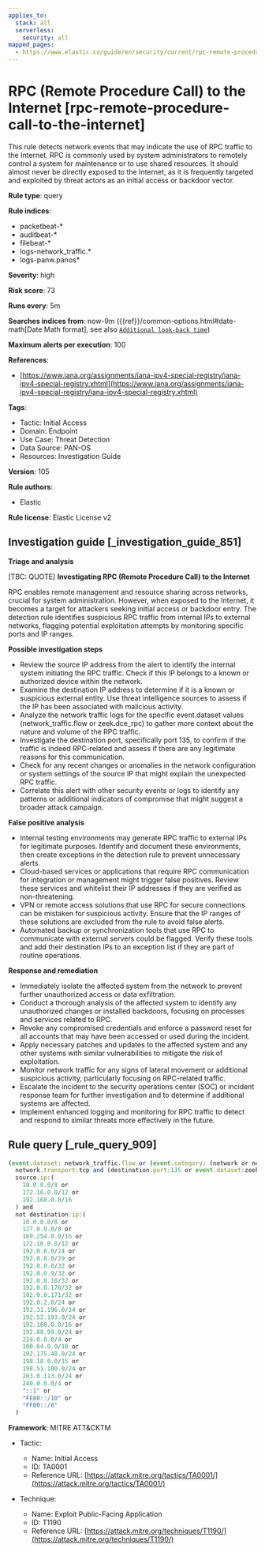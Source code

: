 ```yaml
---
applies_to:
  stack: all
  serverless:
    security: all
mapped_pages:
  - https://www.elastic.co/guide/en/security/current/rpc-remote-procedure-call-to-the-internet.html
---
```


# RPC (Remote Procedure Call) to the Internet [rpc-remote-procedure-call-to-the-internet]

This rule detects network events that may indicate the use of RPC traffic to the Internet. RPC is commonly used by system administrators to remotely control a system for maintenance or to use shared resources. It should almost never be directly exposed to the Internet, as it is frequently targeted and exploited by threat actors as an initial access or backdoor vector.

**Rule type**: query

**Rule indices**:

* packetbeat-*
* auditbeat-*
* filebeat-*
* logs-network_traffic.*
* logs-panw.panos*

**Severity**: high

**Risk score**: 73

**Runs every**: 5m

**Searches indices from**: now-9m ({{ref}}/common-options.html#date-math[Date Math format], see also [`Additional look-back time`](docs-content://solutions/security/detect-and-alert/create-detection-rule.md#rule-schedule))

**Maximum alerts per execution**: 100

**References**:

* [https://www.iana.org/assignments/iana-ipv4-special-registry/iana-ipv4-special-registry.xhtml](https://www.iana.org/assignments/iana-ipv4-special-registry/iana-ipv4-special-registry.xhtml)

**Tags**:

* Tactic: Initial Access
* Domain: Endpoint
* Use Case: Threat Detection
* Data Source: PAN-OS
* Resources: Investigation Guide

**Version**: 105

**Rule authors**:

* Elastic

**Rule license**: Elastic License v2

## Investigation guide [_investigation_guide_851]

**Triage and analysis**

[TBC: QUOTE]
**Investigating RPC (Remote Procedure Call) to the Internet**

RPC enables remote management and resource sharing across networks, crucial for system administration. However, when exposed to the Internet, it becomes a target for attackers seeking initial access or backdoor entry. The detection rule identifies suspicious RPC traffic from internal IPs to external networks, flagging potential exploitation attempts by monitoring specific ports and IP ranges.

**Possible investigation steps**

* Review the source IP address from the alert to identify the internal system initiating the RPC traffic. Check if this IP belongs to a known or authorized device within the network.
* Examine the destination IP address to determine if it is a known or suspicious external entity. Use threat intelligence sources to assess if the IP has been associated with malicious activity.
* Analyze the network traffic logs for the specific event.dataset values (network_traffic.flow or zeek.dce_rpc) to gather more context about the nature and volume of the RPC traffic.
* Investigate the destination port, specifically port 135, to confirm if the traffic is indeed RPC-related and assess if there are any legitimate reasons for this communication.
* Check for any recent changes or anomalies in the network configuration or system settings of the source IP that might explain the unexpected RPC traffic.
* Correlate this alert with other security events or logs to identify any patterns or additional indicators of compromise that might suggest a broader attack campaign.

**False positive analysis**

* Internal testing environments may generate RPC traffic to external IPs for legitimate purposes. Identify and document these environments, then create exceptions in the detection rule to prevent unnecessary alerts.
* Cloud-based services or applications that require RPC communication for integration or management might trigger false positives. Review these services and whitelist their IP addresses if they are verified as non-threatening.
* VPN or remote access solutions that use RPC for secure connections can be mistaken for suspicious activity. Ensure that the IP ranges of these solutions are excluded from the rule to avoid false alerts.
* Automated backup or synchronization tools that use RPC to communicate with external servers could be flagged. Verify these tools and add their destination IPs to an exception list if they are part of routine operations.

**Response and remediation**

* Immediately isolate the affected system from the network to prevent further unauthorized access or data exfiltration.
* Conduct a thorough analysis of the affected system to identify any unauthorized changes or installed backdoors, focusing on processes and services related to RPC.
* Revoke any compromised credentials and enforce a password reset for all accounts that may have been accessed or used during the incident.
* Apply necessary patches and updates to the affected system and any other systems with similar vulnerabilities to mitigate the risk of exploitation.
* Monitor network traffic for any signs of lateral movement or additional suspicious activity, particularly focusing on RPC-related traffic.
* Escalate the incident to the security operations center (SOC) or incident response team for further investigation and to determine if additional systems are affected.
* Implement enhanced logging and monitoring for RPC traffic to detect and respond to similar threats more effectively in the future.


## Rule query [_rule_query_909]

```js
(event.dataset: network_traffic.flow or (event.category: (network or network_traffic))) and
  network.transport:tcp and (destination.port:135 or event.dataset:zeek.dce_rpc) and
  source.ip:(
    10.0.0.0/8 or
    172.16.0.0/12 or
    192.168.0.0/16
  ) and
  not destination.ip:(
    10.0.0.0/8 or
    127.0.0.0/8 or
    169.254.0.0/16 or
    172.16.0.0/12 or
    192.0.0.0/24 or
    192.0.0.0/29 or
    192.0.0.8/32 or
    192.0.0.9/32 or
    192.0.0.10/32 or
    192.0.0.170/32 or
    192.0.0.171/32 or
    192.0.2.0/24 or
    192.31.196.0/24 or
    192.52.193.0/24 or
    192.168.0.0/16 or
    192.88.99.0/24 or
    224.0.0.0/4 or
    100.64.0.0/10 or
    192.175.48.0/24 or
    198.18.0.0/15 or
    198.51.100.0/24 or
    203.0.113.0/24 or
    240.0.0.0/4 or
    "::1" or
    "FE80::/10" or
    "FF00::/8"
  )
```

**Framework**: MITRE ATT&CKTM

* Tactic:

    * Name: Initial Access
    * ID: TA0001
    * Reference URL: [https://attack.mitre.org/tactics/TA0001/](https://attack.mitre.org/tactics/TA0001/)

* Technique:

    * Name: Exploit Public-Facing Application
    * ID: T1190
    * Reference URL: [https://attack.mitre.org/techniques/T1190/](https://attack.mitre.org/techniques/T1190/)



